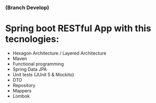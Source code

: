### (Branch Develop) 
# Spring boot RESTful App with this tecnologies:

- Hexagon Architecture / Layered Architecture
- Maven
- Functional programming
- Spring Data JPA
- Unit tests (JUnit 5 & Mockito)
- DTO
- Repository
- Mappers
- Lombok
